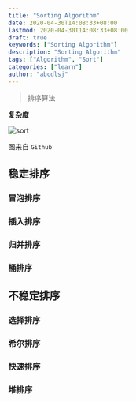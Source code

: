 ```yaml
---
title: "Sorting Algorithm"
date: 2020-04-30T14:08:33+08:00
lastmod: 2020-04-30T14:08:33+08:00
draft: true
keywords: ["Sorting Algorithm"]
description: "Sorting Algorithm"
tags: ["Algorithm", "Sort"]
categories: ["learn"]
author: "abcdlsj"
---
```


> 排序算法

<!--more-->

**复杂度**

![sort](/home/abcdlsj/Dropbox/n/img/sort.png)

图来自 `Github` 

## 稳定排序

### 冒泡排序

### 插入排序

### 归并排序

### 桶排序

## 不稳定排序

### 选择排序

### 希尔排序

### 快速排序

### 堆排序



